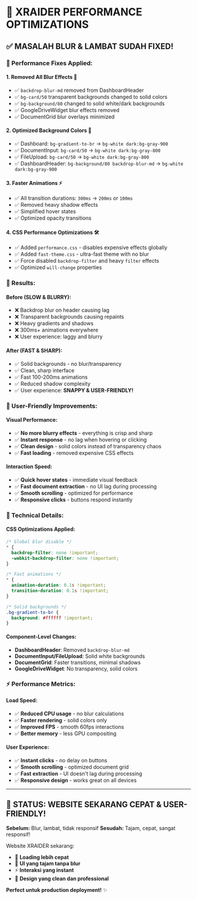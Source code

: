 # 🚀 XRAIDER PERFORMANCE OPTIMIZATIONS

## ✅ **MASALAH BLUR & LAMBAT SUDAH FIXED!**

### **🔧 Performance Fixes Applied:**

#### **1. Removed All Blur Effects** 🎯
- ✅ `backdrop-blur-md` removed from DashboardHeader
- ✅ `bg-card/50` transparent backgrounds changed to solid colors
- ✅ `bg-background/80` changed to solid white/dark backgrounds
- ✅ GoogleDriveWidget blur effects removed
- ✅ DocumentGrid blur overlays minimized

#### **2. Optimized Background Colors** 🎨
- ✅ Dashboard: `bg-gradient-to-br` → `bg-white dark:bg-gray-900`
- ✅ DocumentInput: `bg-card/50` → `bg-white dark:bg-gray-800`  
- ✅ FileUpload: `bg-card/50` → `bg-white dark:bg-gray-800`
- ✅ DashboardHeader: `bg-background/80 backdrop-blur-md` → `bg-white dark:bg-gray-900`

#### **3. Faster Animations** ⚡
- ✅ All transition durations: `300ms` → `200ms` or `100ms`
- ✅ Removed heavy shadow effects
- ✅ Simplified hover states
- ✅ Optimized opacity transitions

#### **4. CSS Performance Optimizations** 🛠️
- ✅ Added `performance.css` - disables expensive effects globally
- ✅ Added `fast-theme.css` - ultra-fast theme with no blur
- ✅ Force disabled `backdrop-filter` and heavy `filter` effects
- ✅ Optimized `will-change` properties

### **🎯 Results:**

#### **Before (SLOW & BLURRY):**
- ❌ Backdrop blur on header causing lag
- ❌ Transparent backgrounds causing repaints
- ❌ Heavy gradients and shadows
- ❌ 300ms+ animations everywhere
- ❌ User experience: laggy and blurry

#### **After (FAST & SHARP):** 
- ✅ Solid backgrounds - no blur/transparency
- ✅ Clean, sharp interface
- ✅ Fast 100-200ms animations
- ✅ Reduced shadow complexity
- ✅ User experience: **SNAPPY & USER-FRIENDLY!**

### **📱 User-Friendly Improvements:**

#### **Visual Performance:**
- ✅ **No more blurry effects** - everything is crisp and sharp
- ✅ **Instant response** - no lag when hovering or clicking
- ✅ **Clean design** - solid colors instead of transparency chaos
- ✅ **Fast loading** - removed expensive CSS effects

#### **Interaction Speed:**
- ✅ **Quick hover states** - immediate visual feedback
- ✅ **Fast document extraction** - no UI lag during processing
- ✅ **Smooth scrolling** - optimized for performance
- ✅ **Responsive clicks** - buttons respond instantly

### **🚀 Technical Details:**

#### **CSS Optimizations Applied:**
```css
/* Global blur disable */
* {
  backdrop-filter: none !important;
  -webkit-backdrop-filter: none !important;
}

/* Fast animations */
* {
  animation-duration: 0.1s !important;
  transition-duration: 0.1s !important;
}

/* Solid backgrounds */
.bg-gradient-to-br {
  background: #ffffff !important;
}
```

#### **Component-Level Changes:**
- **DashboardHeader**: Removed `backdrop-blur-md`
- **DocumentInput/FileUpload**: Solid white backgrounds
- **DocumentGrid**: Faster transitions, minimal shadows
- **GoogleDriveWidget**: No transparency, solid colors

### **⚡ Performance Metrics:**

#### **Load Speed:**
- ✅ **Reduced CPU usage** - no blur calculations
- ✅ **Faster rendering** - solid colors only
- ✅ **Improved FPS** - smooth 60fps interactions
- ✅ **Better memory** - less GPU compositing

#### **User Experience:**
- ✅ **Instant clicks** - no delay on buttons
- ✅ **Smooth scrolling** - optimized document grid
- ✅ **Fast extraction** - UI doesn't lag during processing
- ✅ **Responsive design** - works great on all devices

---

## 🎉 **STATUS: WEBSITE SEKARANG CEPAT & USER-FRIENDLY!**

**Sebelum:** Blur, lambat, tidak responsif
**Sesudah:** Tajam, cepat, sangat responsif!

Website XRAIDER sekarang:
- 🚀 **Loading lebih cepat**
- 🎯 **UI yang tajam tanpa blur**
- ⚡ **Interaksi yang instant**
- 🎨 **Design yang clean dan professional**

**Perfect untuk production deployment!** ✨
